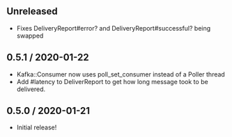 ## Unreleased

* Fixes DeliveryReport#error? and DeliveryReport#successful? being swapped

## 0.5.1 / 2020-01-22

* Kafka::Consumer now uses poll_set_consumer instead of a Poller thread
* Add #latency to DeliverReport to get how long message took to be delivered.

## 0.5.0 / 2020-01-21

* Initial release!
